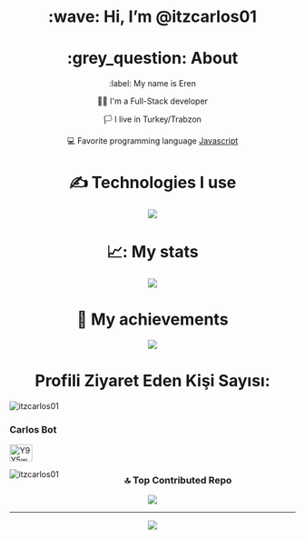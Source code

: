 <div align="center">
<h1> :wave: Hi, I’m @itzcarlos01 </h1>
  
<h1> :grey_question: About </h1>
  <p> :label: My name is Eren </p>
  <p> 👨‍💻 I'm a Full-Stack developer </p>
  <p> 🏳️ I live in Turkey/Trabzon </p>
  <p> 💻 Favorite programming language <a href="https://tr.wikipedia.org/wiki/JavaScript"> Javascript </a> </p>


<h1> ✍ Technologies I use </h1>
<img src="https://skillicons.dev/icons?i=js,ts,cs,react,nodejs,mongodb,html,css,vscode,atom,discord&theme=dark" />

<h1> 📈: My stats </h1>
<img src="https://github-readme-stats.vercel.app/api?username=itzcarlos01&show_icons=true&theme=dark" />

<h1> 💎 My achievements </h1>
<img src="https://github-profile-trophy.vercel.app/?username=itzcarlos01&theme=onedark" />

<h1> Profili Ziyaret Eden Kişi Sayısı:</h1>
<p align="left"> <img src="https://komarev.com/ghpvc/?username=itzcarlos01&label=Profile%20views&color=0e75b6&style=flat" alt="itzcarlos01" /> </p>

<h3 align="left">Carlos Bot</h3>
<p align="left">
<a href="https://discord.gg/Y9Y5wYjGym" target="blank"><img align="center" src="https://raw.githubusercontent.com/rahuldkjain/github-profile-readme-generator/master/src/images/icons/Social/discord.svg" alt="Y9Y5wYjGym" height="30" width="40" /></a>
</p>

<p><img align="left" src="https://github-readme-stats.vercel.app/api/top-langs?username=itzcarlos01&show_icons=true&locale=en&layout=compact&theme=dark" alt="itzcarlos01" /></p>

### 🔝 Top Contributed Repo
![](https://github-contributor-stats.vercel.app/api?username=itzcarlos01&limit=5&theme=dark&combine_all_yearly_contributions=true)

---
[![](https://visitcount.itsvg.in/api?id=itzcarlos01&icon=0&color=1)](https://visitcount.itsvg.in)

<!-- Proudly created with GPRM ( https://gprm.itsvg.in ) -->
